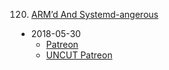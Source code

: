 120. [ARM’d And Systemd-angerous](https://linuxgamecast.com/2018/05/lwdw-120-armd-and-systemd-angerous/)
   * 2018-05-30
      * [Patreon](https://www.patreon.com/posts/linux-weekly-120-19135304)
      * [UNCUT Patreon](https://www.patreon.com/posts/lwdw-120-uncut-19135242)
